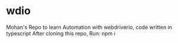 # wdio
Mohan's Repo to learn Automation with webdriverio, code written in typescript
After cloning this repo, Run: npm i
